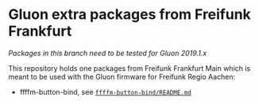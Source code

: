 # Gluon extra packages from Freifunk Frankfurt

*Packages in this branch need to be tested for Gluon 2019.1.x*

This repository holds one packages from Freifunk Frankfurt Main which is meant to be used with the Gluon firmware for Freifunk Regio Aachen:

- ffffm-button-bind, see [`ffffm-button-bind/README.md`](ffffm-button-bind/README.md)
